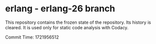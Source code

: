 # erlang - erlang-26 branch

This repository contains the frozen state of the repository.
Its history is cleared. It is used only for static code
analysis with Codacy.

Commit Time: 1721956512